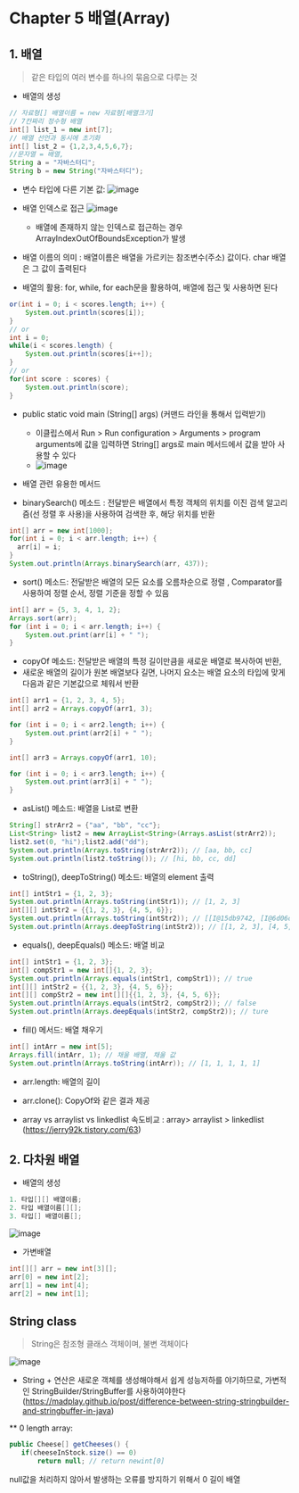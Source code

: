# Chapter 5 배열(Array)
## 1. 배열
> 같은 타입의 여러 변수를 하나의 묶음으로 다루는 것
- 배열의 생성
```java
// 자료형[] 배열이름 = new 자료형[배열크기]
// 7칸짜리 정수형 배열
int[] list_1 = new int[7];
// 배열 선언과 동시에 초기화
int[] list_2 = {1,2,3,4,5,6,7};
//문자열 = 배열,
String a = "자바스터디";
String b = new String("자바스터디");
```
  - 변수 타입에 다른 기본 값:
  ![image](https://user-images.githubusercontent.com/62556539/171352206-f0d355b3-ab70-4ae9-b752-75e25a121f13.png)

- 배열 인덱스로 접근
![image](https://user-images.githubusercontent.com/62556539/171352424-281c2099-80c3-44ea-be1f-6b4e865e08ec.png)
  - 배열에 존재하지 않는 인덱스로 접근하는 경우 ArrayIndexOutOfBoundsException가 발생

- 배열 이름의 의미 : 배열이름은 배열을 가르키는 참조변수(주소) 값이다. char 배열은 그 값이 출력된다
- 배열의 활용: for, while, for each문을 활용하여, 배열에 접근 및 사용하면 된다
```java
or(int i = 0; i < scores.length; i++) {
    System.out.println(scores[i]);
}
// or
int i = 0;
while(i < scores.length) {
    System.out.println(scores[i++]);
}
// or
for(int score : scores) {
    System.out.println(score);
}
```
- public static void main (String[] args) (커맨드 라인을 통해서 입력받기)
  - 이클립스에서 Run > Run configuration > Arguments > program arguments에 값을 입력하면 String[] args로 main 메서드에서 값을 받아 사용할 수 있다
  - ![image](https://user-images.githubusercontent.com/62556539/171354721-d87943ca-867b-4c19-884b-daedd62a7947.png)

- 배열 관련 유용한 메서드
- binarySearch() 메소드 : 전달받은 배열에서 특정 객체의 위치를 이진 검색 알고리즘(선 정렬 후 사용)을 사용하여 검색한 후, 해당 위치를 반환
```java
int[] arr = new int[1000];
for(int i = 0; i < arr.length; i++) {
  arr[i] = i;
}
System.out.println(Arrays.binarySearch(arr, 437));
```
- sort() 메소드: 전달받은 배열의 모든 요소를 오름차순으로 정렬 , Comparator를 사용하여 정렬 순서, 정렬 기준을 정할 수 있음
```java
int[] arr = {5, 3, 4, 1, 2};
Arrays.sort(arr);
for (int i = 0; i < arr.length; i++) {
    System.out.print(arr[i] + " ");
}
```

- copyOf 메소드: 전달받은 배열의 특정 길이만큼을 새로운 배열로 복사하여 반환, 
- 새로운 배열의 길이가 원본 배열보다 길면, 나머지 요소는 배열 요소의 타입에 맞게 다음과 같은 기본값으로 체워서 반환
```java
int[] arr1 = {1, 2, 3, 4, 5};
int[] arr2 = Arrays.copyOf(arr1, 3);

for (int i = 0; i < arr2.length; i++) {
    System.out.print(arr2[i] + " ");
}

int[] arr3 = Arrays.copyOf(arr1, 10);

for (int i = 0; i < arr3.length; i++) {
    System.out.print(arr3[i] + " ");
}
```

- asList() 메소드: 배열을 List로 변환
```java
String[] strArr2 = {"aa", "bb", "cc"};
List<String> list2 = new ArrayList<String>(Arrays.asList(strArr2));
list2.set(0, "hi");list2.add("dd");
System.out.println(Arrays.toString(strArr2)); // [aa, bb, cc]
System.out.println(list2.toString()); // [hi, bb, cc, dd]	
```

- toString(), deepToString() 메소드: 배열의 element 출력
```java
int[] intStr1 = {1, 2, 3};
System.out.println(Arrays.toString(intStr1)); // [1, 2, 3]
int[][] intStr2 = {{1, 2, 3}, {4, 5, 6}};
System.out.println(Arrays.toString(intStr2)); // [[I@15db9742, [I@6d06d69c]
System.out.println(Arrays.deepToString(intStr2)); // [[1, 2, 3], [4, 5, 6]]
```

- equals(), deepEquals() 메소드: 배열 비교
```java
int[] intStr1 = {1, 2, 3};
int[] compStr1 = new int[]{1, 2, 3};
System.out.println(Arrays.equals(intStr1, compStr1)); // true 
int[][] intStr2 = {{1, 2, 3}, {4, 5, 6}};
int[][] compStr2 = new int[][]{{1, 2, 3}, {4, 5, 6}};
System.out.println(Arrays.equals(intStr2, compStr2)); // false
System.out.println(Arrays.deepEquals(intStr2, compStr2)); // ture
```

- fill() 메서드: 배열 채우기
```java
int[] intArr = new int[5];
Arrays.fill(intArr, 1); // 채울 배열, 채울 값 
System.out.println(Arrays.toString(intArr)); // [1, 1, 1, 1, 1]
```

- arr.length: 배열의 길이
- arr.clone(): CopyOf와 같은 결과 제공

- array vs arraylist vs linkedlist 속도비교 : array> arraylist > linkedlist (https://jerry92k.tistory.com/63)

## 2. 다차원 배열
- 배열의 생성
```java
1. 타입[][] 배열이름;
2. 타입 배열이름[][];
3. 타입[] 배열이름[];
```
![image](https://user-images.githubusercontent.com/62556539/171360365-fb19c740-4619-4ae3-b4f6-8cedb5079ec5.png)

- 가변배열
```java
int[][] arr = new int[3][];
arr[0] = new int[2];
arr[1] = new int[4];
arr[2] = new int[1];
```

## String class
> String은 참조형 클래스 객체이며, 불변 객체이다

![image](https://user-images.githubusercontent.com/62556539/171361413-2360a72a-d2bf-42a8-a9bf-157f7f136a54.png)

- String + 연산은 새로운 객체를 생성해야해서 쉽게 성능저하를 야기하므로, 가변적인 StringBuilder/StringBuffer를 사용하여야한다(https://madplay.github.io/post/difference-between-string-stringbuilder-and-stringbuffer-in-java)

** 0 length array:
 ```java
 public Cheese[] getCheeses() {
	if(cheeseInStock.size() == 0)
		return null; // return newint[0]
```
null값을 처리하지 않아서 발생하는 오류를 방지하기 위해서 0 길이 배열 
